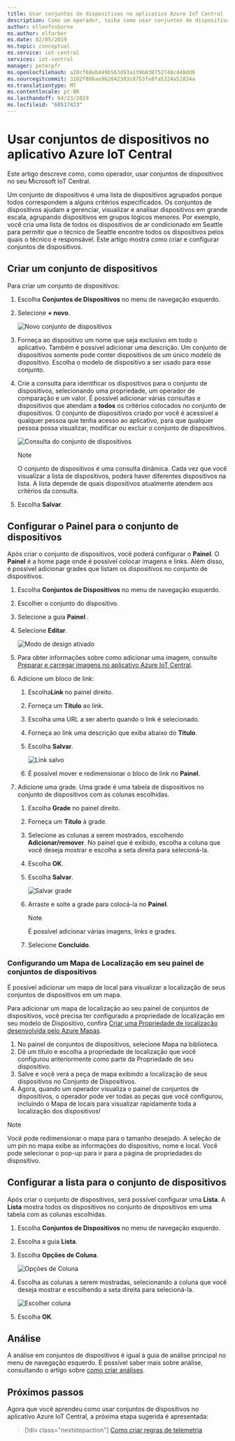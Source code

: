 ```yaml
---
title: Usar conjuntos de dispositivos no aplicativo Azure IoT Central | Microsoft Docs
description: Como um operador, saiba como usar conjuntos de dispositivos no aplicativo Azure IoT Central.
author: ellenfosborne
ms.author: elfarber
ms.date: 02/05/2019
ms.topic: conceptual
ms.service: iot-central
services: iot-central
manager: peterpfr
ms.openlocfilehash: a28cf68eb449b563d93a139b830752748c448dd6
ms.sourcegitcommit: 3102f886aa962842303c8753fe8fa5324a52834a
ms.translationtype: MT
ms.contentlocale: pt-BR
ms.lasthandoff: 04/23/2019
ms.locfileid: "60517423"
---
```

# <a name="use-device-sets-in-your-azure-iot-central-application"></a>Usar conjuntos de dispositivos no aplicativo Azure IoT Central

Este artigo descreve como, como operador, usar conjuntos de dispositivos no seu Microsoft IoT Central.

Um conjunto de dispositivos é uma lista de dispositivos agrupados porque todos correspondem a alguns critérios especificados. Os conjuntos de dispositivos ajudam a gerenciar, visualizar e analisar dispositivos em grande escala, agrupando dispositivos em grupos lógicos menores. Por exemplo, você cria uma lista de todos os dispositivos de ar condicionado em Seattle para permitir que o técnico de Seattle encontre todos os dispositivos pelos quais o técnico é responsável. Este artigo mostra como criar e configurar conjuntos de dispositivos.

## <a name="create-a-device-set"></a>Criar um conjunto de dispositivos

Para criar um conjunto de dispositivos:

1. Escolha **Conjuntos de Dispositivos** no menu de navegação esquerdo.

1. Selecione **+ novo**.

    ![Novo conjunto de dispositivos](media/howto-use-device-sets/image1.png)

1. Forneça ao dispositivo um nome que seja exclusivo em todo o aplicativo. Também é possível adicionar uma descrição. Um conjunto de dispositivos somente pode conter dispositivos de um único modelo de dispositivo. Escolha o modelo de dispositivo a ser usado para esse conjunto.

1. Crie a consulta para identificar os dispositivos para o conjunto de dispositivos, selecionando uma propriedade, um operador de comparação e um valor. É possível adicionar várias consultas e dispositivos que atendam a **todos** os critérios colocados no conjunto de dispositivos. O conjunto de dispositivos criado por você é acessível a qualquer pessoa que tenha acesso ao aplicativo, para que qualquer pessoa possa visualizar, modificar ou excluir o conjunto de dispositivos.

    ![Consulta do conjunto de dispositivos](media/howto-use-device-sets/image2.png)

    > [!NOTE]
    > O conjunto de dispositivos é uma consulta dinâmica. Cada vez que você visualizar a lista de dispositivos, poderá haver diferentes dispositivos na lista. A lista depende de quais dispositivos atualmente atendem aos critérios da consulta.

1. Escolha **Salvar**.

## <a name="configure-the-dashboard-for-your-device-set"></a>Configurar o Painel para o conjunto de dispositivos

Após criar o conjunto de dispositivos, você poderá configurar o **Painel**. O **Painel** é a home page onde é possível colocar imagens e links. Além disso, é possível adicionar grades que listam os dispositivos no conjunto de dispositivos.

1. Escolha **Conjuntos de Dispositivos** no menu de navegação esquerdo.

1. Escolher o conjunto do dispositivo.

1. Selecione a guia **Painel** .

1. Selecione **Editar**.

    ![Modo de design ativado](media/howto-use-device-sets/image3.png)

1. Para obter informações sobre como adicionar uma imagem, consulte [Preparar e carregar imagens no aplicativo Azure IoT Central](howto-prepare-images.md).

1. Adicione um bloco de link:
    1. Escolha**Link** no painel direito.
    1. Forneça um **Título** ao link.
    1. Escolha uma URL a ser aberto quando o link é selecionado.
    1. Forneça ao link uma descrição que exiba abaixo do **Título**.
    1. Escolha **Salvar**.

        ![Link salvo](media/howto-use-device-sets/image7.png)

    1. É possível mover e redimensionar o bloco de link no **Painel**.

1. Adicione uma grade. Uma grade é uma tabela de dispositivos no conjunto de dispositivos com as colunas escolhidas.
    1. Escolha **Grade** no painel direito.
    1. Forneça um **Título** à grade.
    1. Selecione as colunas a serem mostrados, escolhendo **Adicionar/remover**. No painel que é exibido, escolha a coluna que você deseja mostrar e escolha a seta direita para selecioná-la.
    1. Escolha **OK**.
    1. Escolha **Salvar**.

        ![Salvar grade](media/howto-use-device-sets/image9.png)

    1. Arraste e solte a grade para colocá-la no **Painel**.

        > [!NOTE]
        > É possível adicionar várias imagens, links e grades.
  
    1. Selecione **Concluído**.

### <a name="configuring-location-map-in-your-device-sets-dashboard"></a>Configurando um Mapa de Localização em seu painel de conjuntos de dispositivos

É possível adicionar um mapa de local para visualizar a localização de seus conjuntos de dispositivos em um mapa.

Para adicionar um mapa de localização ao seu painel de conjuntos de dispositivos, você precisa ter configurado a propriedade de localização em seu modelo de Dispositivo, confira [Criar uma Propriedade de localização desenvolvida pelo Azure Mapas](howto-set-up-template.md).

1. No painel de conjuntos de dispositivos, selecione Mapa na biblioteca.
2. Dê um título e escolha a propriedade de localização que você configurou anteriormente como parte da Propriedade de seu dispositivo.
3. Salve e você verá a peça de mapa exibindo a localização de seus dispositivos no Conjunto de Dispositivos.
4. Agora, quando um operador visualiza o painel de conjuntos de dispositivos, o operador pode ver todas as peças que você configurou, incluindo o Mapa de locais para visualizar rapidamente toda a localização dos dispositivos!

> [!NOTE]
> Você pode redimensionar o mapa para o tamanho desejado. A seleção de um pin no mapa exibe as informações do dispositivo, nome e local. Você pode selecionar o pop-up para ir para a página de propriedades do dispositivo.

## <a name="configure-the-list-for-your-device-set"></a>Configurar a lista para o conjunto de dispositivos

Após criar o conjunto de dispositivos, será possível configurar uma **Lista**. A **Lista** mostra todos os dispositivos no conjunto de dispositivos em uma tabela com as colunas escolhidas.

1. Escolha **Conjuntos de Dispositivos** no menu de navegação esquerdo.

1. Escolha a guia **Lista**.

1. Escolha **Opções de Coluna**.

    ![Opções de Coluna](media/howto-use-device-sets/image11.png)

1. Escolha as colunas a serem mostradas, selecionando a coluna que você deseja mostrar e escolhendo a seta direita para selecioná-la.

    ![Escolher coluna](media/howto-use-device-sets/image12.png)

1. Escolha **OK**.

## <a name="analytics"></a>Análise

A análise em conjuntos de dispositivos é igual à guia de análise principal no menu de navegação esquerdo. É possível saber mais sobre análise, consultando o artigo sobre [como criar análises](howto-use-device-sets.md).

## <a name="next-steps"></a>Próximos passos

Agora que você aprendeu como usar conjuntos de dispositivos no aplicativo Azure IoT Central, a próxima etapa sugerida é apresentada:

> [!div class="nextstepaction"]
> [Como criar regras de telemetria](howto-create-telemetry-rules.md)
